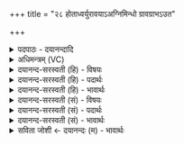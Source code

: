 +++
title = "२८ होताध्वर्युरावयाऽअग्निमिन्धो ग्रावग्राभऽउत"

+++
<details><summary>पदपाठः - दयानन्दादि</summary>

होता॑ अ॒ध्व॒र्युः। आव॑या॒ इत्याऽव॑याः। अ॒ग्नि॒मि॒न्ध इत्या॑ग्निम्ऽइ॒न्धः। ग्रा॒व॒ग्रा॒भ इति॑ ग्रावऽग्रा॒भः। उ॒त। शꣳस्ता॑। सुवि॑प्र॒ इति॑ सुऽवि॑प्रः। तेन॑। य॒ज्ञेन॑। स्व॑रङ्कृते॒नेति॒ सुऽअ॑रङ्कृतेन। स्वि᳖ष्टे॒नेति॒ सुऽइ॑ष्टेन। व॒क्षणाः॑। आ। पृ॒ण॒ध्व॒म्। २८।
</details>

<details><summary>अधिमन्त्रम् (VC)</summary>

- यज्ञो देवता
- गोतम ऋषिः
- निचृत्त्रिष्टुप्
- धैवतः
</details>

<details><summary>दयानन्द-सरस्वती (हि) - विषयः</summary>

फिर मनुष्य क्या करें, इस विषय को अगले मन्त्र में कहा है ॥
</details>

<details><summary>दयानन्द-सरस्वती (हि) - पदार्थः</summary>

पदार्थान्वयभाषाः -  हे मनुष्यो ! जैसे (होता) ग्रहण करने हारा वा (आवयाः) जिससे अच्छे प्रकार यज्ञ, सङ्ग और दान करते वह वा (अग्निमिन्धः) अग्नि को प्रदीप्त करने हारा वा (ग्रावग्राभः) मेघ को ग्रहण करने हारा वा (शंस्ता) प्रशंसा करने हारा (उत) और (सुविप्रः) जिसके समीप अच्छे-अच्छे बुद्धिमान् हैं, वह (अध्वर्युः) अहिंसा यज्ञ का चाहनेवाला उत्तम जन जिस (स्वरङ्कृतेन) सुन्दर सुशोभित किये (स्विष्टेन) सुन्दर भाव से चाहे और (यज्ञेन) मिले हुए यज्ञ आदि उत्तम काम से (वक्षणाः) नदियों को पूर्ण करता अर्थात् यज्ञ करने से पानी वर्षा, उस वर्षे हुए जल से नदियों को भरता, वैसे (तेन) उस काम से तुम लोग भी (आ, पृणध्वम्) अच्छे प्रकार सुख भोगो ॥२८ ॥
</details>

<details><summary>दयानन्द-सरस्वती (हि) - भावार्थः</summary>

भावार्थभाषाः -  इस मन्त्र में वाचकलुप्तोपमालङ्कार है। जो मनुष्य सुगन्धि आदि से उत्तम बनाये हुए होम करने योग्य पदार्थों को अग्नि में छोड़ने से पवन और वर्षा जल आदि पदार्थों को शोध कर नदी-नद आदि के जलों की शुद्धि करते हैं, वे सदैव सुख भोगते हैं ॥२८ ॥
</details>

<details><summary>दयानन्द-सरस्वती (सं) - विषयः</summary>

पुनर्मनुष्याः किं कुर्युरित्याह ॥
</details>

<details><summary>दयानन्द-सरस्वती (सं) - पदार्थः</summary>

पदार्थान्वयभाषाः -  हे मनुष्याः ! यथा होताऽऽवया अग्निमिन्धो ग्रावग्राभः शंस्तोत सुविप्रोऽध्वर्युर्येन स्वरंकृतेन स्विष्टेन यज्ञेन वक्षणा अलङ्करोति, तथा तेन यूयमप्यापृणध्वम् ॥२८ ॥
</details>

<details><summary>दयानन्द-सरस्वती (सं) - भावार्थः</summary>

भावार्थभाषाः -  अत्र वाचकलुप्तोपमालङ्कारः। ये मनुष्याः सुगन्ध्यादिसुसंस्कृतानां हविषां वह्नौ प्रक्षेपेण वायुवर्षाजलादीनि शोधयित्वा नद्यादिजलानि शोधयन्ति, ते सदा सुखयन्ति ॥२८ ॥
</details>

<details><summary>सविता जोशी ← दयानन्दः (म) - भावार्थः</summary>

भावार्थभाषाः -  या मंत्रात वाचकलुप्तोपमालंकार आहे. जी माणसे सुगंधित पदार्थ होमात टाकून वायू व वष्टिजल इत्यादी पदार्थ शुद्ध करून नद्यांचे पाणी शुद्ध करतात ती सदैव सुख भोगतात.
</details>